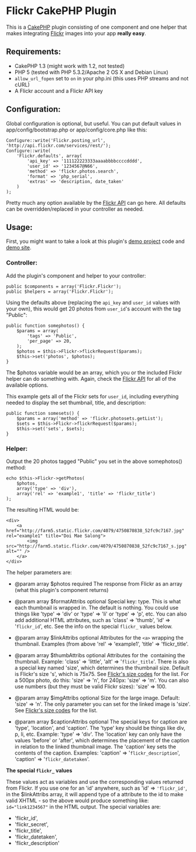 # Flickr CakePHP Plugin

This is a [CakePHP][1] plugin consisting of one component and one helper that makes integrating [Flickr][2] images into your app **really easy**.

## Requirements:

* CakePHP 1.3 (might work with 1.2, not tested)
* PHP 5 (tested with PHP 5.3.2/Apache 2 OS X and Debian Linux)
* `allow_url_fopen` set to `on` in your php.ini (this uses PHP streams and not cURL)
* A Flickr account and a Flickr API key

## Configuration:

Global configuration is optional, but useful. You can put default values in app/config/bootstrap.php or app/config/core.php like this:

    Configure::write('Flickr.posting_url', 'http://api.flickr.com/services/rest/');
    Configure::write(
        'Flickr.defaults', array(
            'api_key' => '111122223333aaaabbbbccccdddd',
            'user_id' => '1234567@N66',
            'method' => 'flickr.photos.search',
            'format' => 'php_serial',
            'extras' => 'description, date_taken'
        )
    );

Pretty much any option available by the [Flickr API][3] can go here. All defaults can be overridden/replaced in your controller as needed.

## Usage:

First, you might want to take a look at this plugin's [demo project][4] code and [demo site][5].

### Controller:

Add the plugin's component and helper to your controller:

    public $components = array('Flickr.Flickr');
    public $helpers = array('Flickr.Flickr');

Using the defaults above (replacing the `api_key` and `user_id` values with your own), this would get 20 photos from `user_id`'s account with the tag "Public":

    public function somephotos() {
        $params = array(
            'tags' => 'Public',
            'per_page' => 20,
        );
    	$photos = $this->Flickr->flickrRequest($params);
    	$this->set('photos', $photos);
    }

The $photos variable would be an array, which you or the included Flickr helper can do something with. Again, check the [Flickr API][3] for all of the available options.

This example gets all of the Flickr sets for `user_id`, including everything needed to display the set thumbnail, title, and description:

    public function somesets() {
        $params = array('method' => 'flickr.photosets.getList');
        $sets = $this->Flickr->flickrRequest($params);
    	$this->set('sets', $sets);
    }

### Helper:

Output the 20 photos tagged "Public" you set in the above somephotos() method:

    echo $this->Flickr->getPhotos(
        $photos,
        array('type' => 'div'),
        array('rel' => 'example1', 'title' => 'flickr_title')
    );

The resulting HTML would be:

    <div>
        <a href="http://farm5.static.flickr.com/4079/4750870838_52fc9c7167.jpg" rel="example1" title="Doi Mae Salong">
            <img src="http://farm5.static.flickr.com/4079/4750870838_52fc9c7167_s.jpg" alt="" />
        </a>
    </div>

The helper parameters are:

* @param array $photos required The response from Flickr as an array (what this plugin's component returns)

* @param array $formatAttribs optional Special key: type. This is what each thumbnail is wrapped in. The default is nothing. You could use things like 'type' => 'div' or 'type' => 'li' or 'type' => 'p', etc. You can also add additional HTML attributes, such as 'class' => 'thumb', 'id' => '`flickr_id`', etc. See the info on the special `flickr_` values below.

* @param array $linkAttribs optional Attributes for the `<a>` wrapping the thumbnail. Examples (from above 'rel' => 'example1', 'title' => 'flickr_title'.

* @param array $thumbAttribs optional Attributes for the <img> containing the thumbnail. Example: 'class' => 'little', 'alt' => '`flickr_title`'. There is also a special key named 'size', which determines the thumbnail size. Default is Flickr's size 's', which is 75x75. See [Flickr's size codes][6] for the list. For a 500px photo, do this: 'size' => 'n', for 240px: 'size' => 'm'. You can also use numbers (but they must be valid Flickr sizes): 'size' => 100.

* @param array $imgAttribs optional Size for the large image. Default: 'size' => 'n'. The only parameter you can set for the linked image is 'size'. See [Flickr's size codes][6] for the list.

* @param array $captionAttribs optional The special keys for caption are 'type', 'location', and 'caption'. The 'type' key should be things like div, p, li, etc. Example: 'type' => 'div'. The 'location' key can only have the values 'before' or 'after', which determines the placement of the caption in relation to the linked thumbnail image. The 'caption' key sets the contents of the caption. Examples: 'caption' => '`flickr_description`', 'caption' => '`flickr_datetaken`'.

**The special `flickr_` values**

These values act as variables and use the corresponding values returned from Flickr. If you use one for an 'id' anywhere, such as 'id' => `'flickr_id'`, in the $linkAttribs array, it will append type of a attribute to the id to make valid XHTML - so the above would produce something like: `id="link1234567"` in the HTML output. The special variables are:

* 'flickr_id',
* 'flickr_secret',
* 'flickr_title',
* 'flickr_datetaken',
* 'flickr_description'

 [1]: http://cakephp.org/
 [2]: http://flickr.com/
 [3]: http://www.flickr.com/services/api/
 [4]: http://github.com/chronon/flickr_demos
 [5]: http://chronon.com/flickr_demos/demos/
 [6]: http://www.flickr.com/services/api/misc.urls.html
